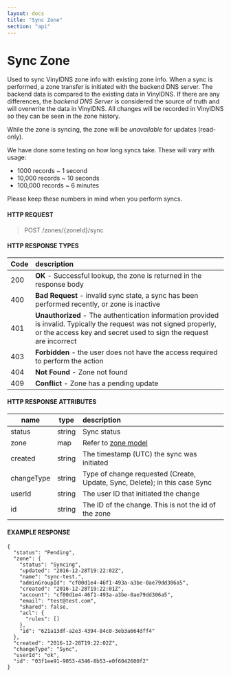 ```yaml
---
layout: docs
title: "Sync Zone"
section: "api"
---
```


# Sync Zone

Used to sync VinylDNS zone info with existing zone info.  When a sync is performed, a zone transfer is initiated with the backend DNS server.
The backend data is compared to the existing data in VinylDNS.  If there are any differences, the _backend DNS Server_ is considered
the source of truth and will overwrite the data in VinylDNS.  All changes will be recorded in VinylDNS so they can be seen in the
zone history.

While the zone is syncing, the zone will be _unavailable_ for updates (read-only).

We have done some testing on how long syncs take.  These will vary with usage:

- 1000 records ~ 1 second
- 10,000 records ~ 10 seconds
- 100,000 records ~ 6 minutes

Please keep these numbers in mind when you perform syncs.

#### HTTP REQUEST

> POST /zones/{zoneId}/sync

#### HTTP RESPONSE TYPES

Code          | description |
 ------------ | :---------- |
200           | **OK** - Successful lookup, the zone is returned in the response body |
400           | **Bad Request** - invalid sync state, a sync has been performed recently, or zone is inactive |
401           | **Unauthorized** - The authentication information provided is invalid.  Typically the request was not signed properly, or the access key and secret used to sign the request are incorrect |
403           | **Forbidden** - the user does not have the access required to perform the action |
404           | **Not Found** - Zone not found |
409           | **Conflict** - Zone has a pending update |

#### HTTP RESPONSE ATTRIBUTES

name          | type          | description |
 ------------ | ------------- | :---------- |
status        | string        | Sync status |
zone          | map           | Refer to [zone model](zone-model.html) |
created       | string        | The timestamp (UTC) the sync was initiated |
changeType    | string        | Type of change requested (Create, Update, Sync, Delete); in this case Sync |
userId        | string        | The user ID that initiated the change |
id            | string        | The ID of the change.  This is not the id of the zone |

#### EXAMPLE RESPONSE

```
{
  "status": "Pending",
  "zone": {
    "status": "Syncing",
    "updated": "2016-12-28T19:22:02Z",
    "name": "sync-test.",
    "adminGroupId": "cf00d1e4-46f1-493a-a3be-0ae79dd306a5",
    "created": "2016-12-28T19:22:01Z",
    "account": "cf00d1e4-46f1-493a-a3be-0ae79dd306a5",
    "email": "test@test.com",
    "shared": false,
    "acl": {
      "rules": []
    },
    "id": "621a13df-a2e3-4394-84c0-3eb3a664dff4"
  },
  "created": "2016-12-28T19:22:02Z",
  "changeType": "Sync",
  "userId": "ok",
  "id": "03f1ee91-9053-4346-8b53-e0f6042600f2"
}
```
